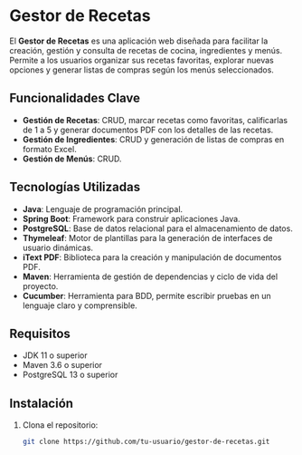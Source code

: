 # Gestor de Recetas

El **Gestor de Recetas** es una aplicación web diseñada para facilitar la creación, gestión y consulta de recetas de cocina, ingredientes y menús. Permite a los usuarios organizar sus recetas favoritas, explorar nuevas opciones y generar listas de compras según los menús seleccionados.

## Funcionalidades Clave

- **Gestión de Recetas**: CRUD, marcar recetas como favoritas, calificarlas de 1 a 5 y generar documentos PDF con los detalles de las recetas.
- **Gestión de Ingredientes**: CRUD y generación de listas de compras en formato Excel.
- **Gestión de Menús**: CRUD.

## Tecnologías Utilizadas

- **Java**: Lenguaje de programación principal.
- **Spring Boot**: Framework para construir aplicaciones Java.
- **PostgreSQL**: Base de datos relacional para el almacenamiento de datos.
- **Thymeleaf**: Motor de plantillas para la generación de interfaces de usuario dinámicas.
- **iText PDF**: Biblioteca para la creación y manipulación de documentos PDF.
- **Maven**: Herramienta de gestión de dependencias y ciclo de vida del proyecto.
- **Cucumber**: Herramienta para BDD, permite escribir pruebas en un lenguaje claro y comprensible.

## Requisitos

- JDK 11 o superior
- Maven 3.6 o superior
- PostgreSQL 13 o superior

## Instalación

1. Clona el repositorio:
   ```bash
   git clone https://github.com/tu-usuario/gestor-de-recetas.git
